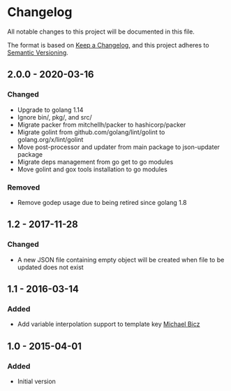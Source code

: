 # Changelog

All notable changes to this project will be documented in this file.

The format is based on [Keep a Changelog](https://keepachangelog.com/en/1.0.0/),
and this project adheres to [Semantic Versioning](https://semver.org/spec/v2.0.0.html).

## 2.0.0 - 2020-03-16
### Changed
- Upgrade to golang 1.14
- Ignore bin/, pkg/, and src/
- Migrate packer from mitchellh/packer to hashicorp/packer
- Migrate golint from github.com/golang/lint/golint to golang.org/x/lint/golint
- Move post-processor and updater from main package to json-updater package
- Migrate deps management from go get to go modules
- Move golint and gox tools installation to go modules

### Removed
- Remove godep usage due to being retired since golang 1.8

## 1.2 - 2017-11-28
### Changed
- A new JSON file containing empty object will be created when file to be updated does not exist

## 1.1 - 2016-03-14
### Added
- Add variable interpolation support to template key [Michael Bicz](https://github.com/bemehow)

## 1.0 - 2015-04-01
### Added
- Initial version
